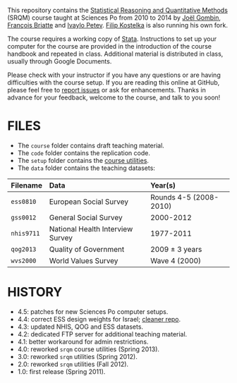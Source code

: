 This repository contains the [Statistical Reasoning and Quantitative Methods][srqm] (SRQM) course taught at Sciences Po from 2010 to 2014 by [Joël Gombin][jg], [François Briatte][fb] and [Ivaylo Petev][ip]. [Filip Kostelka][fk] is also running his own fork.

[srqm]: http://www.joelgombin./teaching/quanti/
[fb]: http://f.briatte.org/
[jg]: http://www.joelgombin.fr/
[ip]: http://ipetev.org/
[fk]: http://www.cee.sciences-po.fr/en/le-centre/phd-and-new-doctors/phd-candidates/153-filip-kostelka.html

The course requires a working copy of [Stata][stata]. Instructions to set up your computer for the course are provided in the introduction of the course handbook and repeated in class. Additional material is distributed in class, usually through Google Documents.

Please check with your instructor if you have any questions or are having difficulties with the course setup. If you are reading this online at GitHub, please feel free to [report issues](https://github.com/joelgombin/srqm/issues) or ask for enhancements. Thanks in advance for your feedback, welcome to the course, and talk to you soon!

[stata]: http://www.stata.com/

# FILES

* The `course` folder contains draft teaching material.
* The `code` folder contains the replication code.
* The `setup` folder contains the [course utilities][wiki-utils].
* The `data` folder contains the teaching datasets:

| Filename       | Data                                  | Year(s)        |
|:---------------|:--------------------------------------|:---------------|
| `ess0810`      | European Social Survey                | Rounds 4-5 (2008-2010) |
| `gss0012`      | General Social Survey                 | 2000-2012      |
| `nhis9711`     | National Health Interview Survey      | 1977-2011      |
| `qog2013`      | Quality of Government                 | 2009 ± 3 years |
| `wvs2000`      | World Values Survey                   | Wave 4 (2000)  |


[wiki-utils]: https://github.com/briatte/srqm/wiki/course-utilities

# HISTORY

* 4.5: patches for new Sciences Po computer setups.
* 4.4: correct ESS design weights for Israel; [cleaner repo](http://rtyley.github.io/bfg-repo-cleaner/).
* 4.3: updated NHIS, QOG and ESS datasets.
* 4.2: dedicated FTP server for additional teaching material.
* 4.1: better workaround for admin restrictions.
* 4.0: reworked `srqm` course utilities (Spring 2013).
* 3.0: reworked `srqm` utilities (Spring 2012).
* 2.0: reworked `srqm` utilities (Fall 2012).
* 1.0: first release (Spring 2011).
